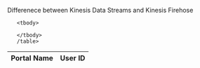 Differenece between Kinesis Data Streams and Kinesis Firehose

<table>
  <thead>
       <tr>
       <th>Portal Name</th>
       <th>User ID</th>
    </tr>  
</thead>

       <tbody>
         
       </tbody>
       /table>
